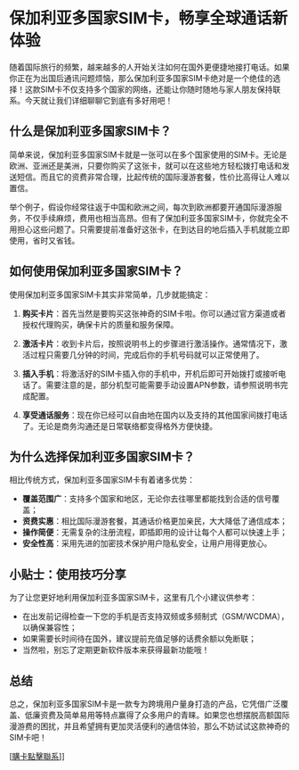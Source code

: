 # 保加利亚多国家SIM卡，畅享全球通话新体验

随着国际旅行的频繁，越来越多的人开始关注如何在国外更便捷地接打电话。如果你正在为出国后通讯问题烦恼，那么保加利亚多国家SIM卡绝对是一个绝佳的选择！这款SIM卡不仅支持多个国家的网络，还能让你随时随地与家人朋友保持联系。今天就让我们详细聊聊它到底有多好用吧！

## 什么是保加利亚多国家SIM卡？

简单来说，保加利亚多国家SIM卡就是一张可以在多个国家使用的SIM卡。无论是欧洲、亚洲还是美洲，只要你购买了这张卡，就可以在这些地方轻松拨打电话和发送短信。而且它的资费非常合理，比起传统的国际漫游套餐，性价比高得让人难以置信。

举个例子，假设你经常往返于中国和欧洲之间，每次到欧洲都要开通国际漫游服务，不仅手续麻烦，费用也相当高昂。但有了保加利亚多国家SIM卡，你就完全不用担心这些问题了。只需要提前准备好这张卡，在到达目的地后插入手机就能立即使用，省时又省钱。

## 如何使用保加利亚多国家SIM卡？

使用保加利亚多国家SIM卡其实非常简单，几步就能搞定：

1. **购买卡片**：首先当然是要购买这张神奇的SIM卡啦。你可以通过官方渠道或者授权代理购买，确保卡片的质量和服务保障。
   
2. **激活卡片**：收到卡片后，按照说明书上的步骤进行激活操作。通常情况下，激活过程只需要几分钟的时间，完成后你的手机号码就可以正常使用了。

3. **插入手机**：将激活好的SIM卡插入你的手机中，开机后即可开始拨打或接听电话了。需要注意的是，部分机型可能需要手动设置APN参数，请参照说明书完成配置。

4. **享受通话服务**：现在你已经可以自由地在国内以及支持的其他国家间拨打电话了。无论是商务沟通还是日常联络都变得格外方便快捷。

## 为什么选择保加利亚多国家SIM卡？

相比传统方式，保加利亚多国家SIM卡有着诸多优势：

- **覆盖范围广**：支持多个国家和地区，无论你去往哪里都能找到合适的信号覆盖；
- **资费实惠**：相比国际漫游套餐，其通话价格更加亲民，大大降低了通信成本；
- **操作简便**：无需复杂的注册流程，即插即用的设计让每个人都可以快速上手；
- **安全性高**：采用先进的加密技术保护用户隐私安全，让用户用得更放心。

## 小贴士：使用技巧分享

为了让您更好地利用保加利亚多国家SIM卡，这里有几个小建议供参考：

- 在出发前记得检查一下您的手机是否支持双频或多频制式（GSM/WCDMA），以确保兼容性；
- 如果需要长时间待在国外，建议提前充值足够的话费余额以免断联；
- 当然啦，别忘了定期更新软件版本来获得最新功能哦！

## 总结

总之，保加利亚多国家SIM卡是一款专为跨境用户量身打造的产品，它凭借广泛覆盖、低廉资费及简单易用等特点赢得了众多用户的青睐。如果您也想摆脱高额国际漫游费的困扰，并且希望拥有更加灵活便利的通信体验，那么不妨试试这款神奇的SIM卡吧！

[[購卡點擊聯系](https://t.me/s/esim1088)]]